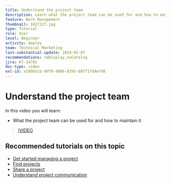 ```yaml
---
title: Understand the project team
description: Learn what the project team can be used for and how to maintain it.
feature: Work Management
thumbnail: 3427227.jpg
type: Tutorial
role: User
level: Beginner
activity: deploy
team: Technical Marketing
last-substantial-update: 2024-02-07
recommendations: noDisplay,noCatalog
jira: KT-14781
doc-type: video
exl-id: a29003cb-9df0-4806-8395-80ff1fd4efd8
---
```

# Understand the project team

In this video you will learn:

* What the project team can be used for and how to maintain it

>[!VIDEO](https://video.tv.adobe.com/v/3427227/?quality=12&learn=on)

## Recommended tutorials on this topic

* [Get started managing a project](https://experienceleague.adobe.com/en/docs/workfront-learn/tutorials-workfront/manage-work/projects/getting-started-manage-a-project.md)
* [Find projects](https://experienceleague.adobe.com/en/docs/workfront-learn/tutorials-workfront/manage-work/projects/find-projects.md)
* [Share a project](https://experienceleague.adobe.com/en/docs/workfront-learn/tutorials-workfront/manage-work/projects/share-a-project.md)
* [Understand project communication](https://experienceleague.adobe.com/en/docs/workfront-learn/tutorials-workfront/manage-work/projects/understand-project-communication.md)
